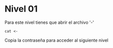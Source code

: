 # Nivel 01

Para este nivel tienes que abrir el archivo '-'

```
cat <-
```

Copia la contraseña para acceder al siguiente nivel
